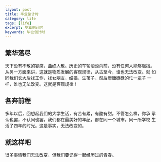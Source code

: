 ```yaml
---
layout: post
title: 毕业倒计时
category: life
tags: [life]
excerpt: 毕业倒计时
keywords: 毕业倒计时
---
```



## 繁华落尽
   天下没有不散的宴席，曲终人散。历史的车轮滚滚向前，没有任何人能够阻挡。
   从另一方面来讲，这就是物质发展的客观规律，从古至今，谁也无法改变。就
   如同我们长大后找工作，找女朋友，结婚，生孩子，然后庸庸碌碌的忙一辈子
   一样，谁也无法改变。这就是客观规律！
## 各奔前程
   多年以后，回想起我们的大学生活，有苦有累，有酸有甜。不管怎么样，你承
  承认也罢，不认同也罢，我们都在最美好的年纪，都在同一个城市，同一所学校
  生活了四年的时光。这是事实，无法改变的。
## 就这样吧
   很多事情我们无法改变，但我们要记得一起经历过的青春。
